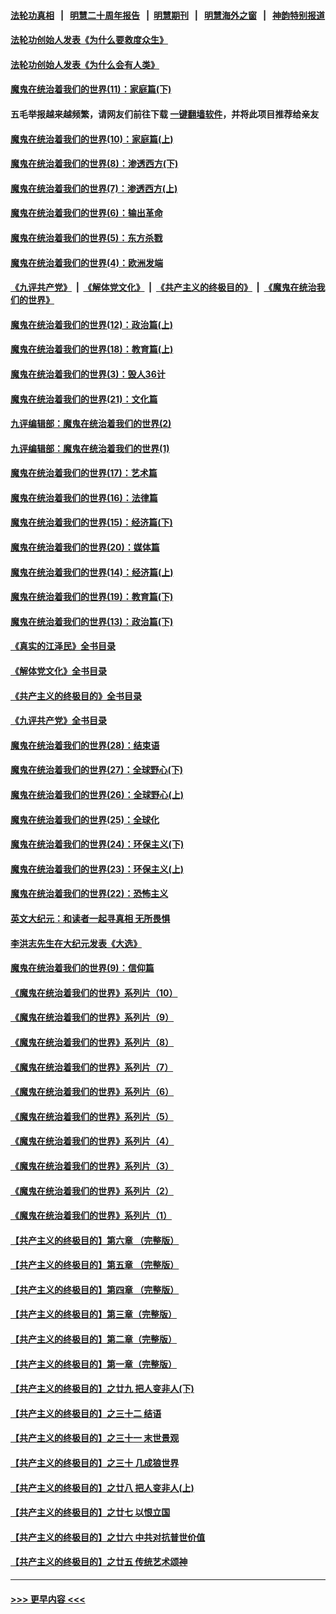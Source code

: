 #### [法轮功真相](https://github.com/gfw-breaker/truth/blob/master/README.md?t=0) &nbsp;&nbsp;|&nbsp;&nbsp; [明慧二十周年报告](https://github.com/gfw-breaker/mh-reports/blob/master/README.md?t=0) &nbsp;&nbsp;|&nbsp;&nbsp;[明慧期刊](https://github.com/gfw-breaker/mh-qikan) &nbsp;&nbsp;|&nbsp;&nbsp; [明慧海外之窗](https://github.com/gfw-breaker/mh-news/blob/master/README.md?t=0) &nbsp;&nbsp;|&nbsp;&nbsp; [神韵特别报道](https://github.com/gfw-breaker/mh-news/blob/master/shenyun.md?t=0)
#### [法轮功创始人发表《为什么要救度众生》](../pages/nsc422/n13975246.md?t=05082143) 
#### [法轮功创始人发表《为什么会有人类》](../pages/nsc422/n13912117.md?t=05082143) 
#### [魔鬼在统治着我们的世界(11)：家庭篇(下)](../pages/nsc422/n10440961.md?t=05082143) 
#### 五毛举报越来越频繁，请网友们前往下载 [一键翻墙软件](https://github.com/gfw-breaker/ssr-accounts)，并将此项目推荐给亲友
#### [魔鬼在统治着我们的世界(10)：家庭篇(上)](../pages/nsc422/n10435448.md?t=05082143) 
#### [魔鬼在统治着我们的世界(8)：渗透西方(下)](../pages/nsc422/n10429603.md?t=05082143) 
#### [魔鬼在统治着我们的世界(7)：渗透西方(上)](../pages/nsc422/n10426013.md?t=05082143) 
#### [魔鬼在统治着我们的世界(6)：输出革命](../pages/nsc422/n10421536.md?t=05082143) 
#### [魔鬼在统治着我们的世界(5)：东方杀戮](../pages/nsc422/n10417707.md?t=05082143) 
#### [魔鬼在统治着我们的世界(4)：欧洲发端](../pages/nsc422/n10414890.md?t=05082143) 
#### [《九评共产党》](https://github.com/begood0513/9ping.md/blob/master/README.md) &nbsp;|&nbsp; [《解体党文化》](../../../../jtdwh.md/blob/master/README.md)  &nbsp;|&nbsp; [《共产主义的终极目的》](../../../../gczydzjmd.md/blob/master/README.md) &nbsp;|&nbsp; [《魔鬼在统治我们的世界》](../../../../mgztzwmdsj.md/blob/master/README.md) 
#### [魔鬼在统治着我们的世界(12)：政治篇(上)](../pages/nsc422/n10444576.md?t=05082143) 
#### [魔鬼在统治着我们的世界(18)：教育篇(上)](../pages/nsc422/n10526970.md?t=05082143) 
#### [魔鬼在统治着我们的世界(3)：毁人36计](../pages/nsc422/n10411583.md?t=05082143) 
#### [魔鬼在统治着我们的世界(21)：文化篇](../pages/nsc422/n10597706.md?t=05082143) 
#### [九评编辑部：魔鬼在统治着我们的世界(2)](../pages/nsc422/n10410036.md?t=05082143) 
#### [九评编辑部：魔鬼在统治着我们的世界(1)](../pages/nsc422/n10406825.md?t=05082143) 
#### [魔鬼在统治着我们的世界(17)：艺术篇](../pages/nsc422/n10499093.md?t=05082143) 
#### [魔鬼在统治着我们的世界(16)：法律篇](../pages/nsc422/n10485969.md?t=05082143) 
#### [魔鬼在统治着我们的世界(15)：经济篇(下)](../pages/nsc422/n10469975.md?t=05082143) 
#### [魔鬼在统治着我们的世界(20)：媒体篇](../pages/nsc422/n10586579.md?t=05082143) 
#### [魔鬼在统治着我们的世界(14)：经济篇(上)](../pages/nsc422/n10457370.md?t=05082143) 
#### [魔鬼在统治着我们的世界(19)：教育篇(下)](../pages/nsc422/n10564808.md?t=05082143) 
#### [魔鬼在统治着我们的世界(13)：政治篇(下)](../pages/nsc422/n10448270.md?t=05082143) 
#### [《真实的江泽民》全书目录](../pages/nsc422/n13721399.md?t=05082143) 
#### [《解体党文化》全书目录](../pages/nsc422/n13721157.md?t=05082143) 
#### [《共产主义的终极目的》全书目录](../pages/nsc422/n13721048.md?t=05082143) 
#### [《九评共产党》全书目录](../pages/nsc422/n13708085.md?t=05082143) 
#### [魔鬼在统治着我们的世界(28)：结束语](../pages/nsc422/n10936246.md?t=05082143) 
#### [魔鬼在统治着我们的世界(27)：全球野心(下)](../pages/nsc422/n10928319.md?t=05082143) 
#### [魔鬼在统治着我们的世界(26)：全球野心(上)](../pages/nsc422/n10900318.md?t=05082143) 
#### [魔鬼在统治着我们的世界(25)：全球化](../pages/nsc422/n10788205.md?t=05082143) 
#### [魔鬼在统治着我们的世界(24)：环保主义(下)](../pages/nsc422/n10695307.md?t=05082143) 
#### [魔鬼在统治着我们的世界(23)：环保主义(上)](../pages/nsc422/n10688613.md?t=05082143) 
#### [魔鬼在统治着我们的世界(22)：恐怖主义](../pages/nsc422/n10614727.md?t=05082143) 
#### [英文大纪元：和读者一起寻真相 无所畏惧](../pages/nsc422/n12542027.md?t=05082143) 
#### [李洪志先生在大纪元发表《大选》](../pages/nsc422/n12534746.md?t=05082143) 
#### [魔鬼在统治着我们的世界(9)：信仰篇](../pages/nsc422/n10432159.md?t=05082143) 
#### [《魔鬼在统治着我们的世界》系列片（10）](../pages/nsc422/n12292670.md?t=05082143) 
#### [《魔鬼在统治着我们的世界》系列片（9）](../pages/nsc422/n12290859.md?t=05082143) 
#### [《魔鬼在统治着我们的世界》系列片（8）](../pages/nsc422/n12287445.md?t=05082143) 
#### [《魔鬼在统治着我们的世界》系列片（7）](../pages/nsc422/n12283425.md?t=05082143) 
#### [《魔鬼在统治着我们的世界》系列片（6）](../pages/nsc422/n12282314.md?t=05082143) 
#### [《魔鬼在统治着我们的世界》系列片（5）](../pages/nsc422/n12281419.md?t=05082143) 
#### [《魔鬼在统治着我们的世界》系列片（4）](../pages/nsc422/n12274024.md?t=05082143) 
#### [《魔鬼在统治着我们的世界》系列片（3）](../pages/nsc422/n12271322.md?t=05082143) 
#### [《魔鬼在统治着我们的世界》系列片（2）](../pages/nsc422/n12269049.md?t=05082143) 
#### [《魔鬼在统治着我们的世界》系列片（1）](../pages/nsc422/n12267575.md?t=05082143) 
#### [【共产主义的终极目的】第六章 （完整版）](../pages/nsc422/n11428913.md?t=05082143) 
#### [【共产主义的终极目的】第五章 （完整版）](../pages/nsc422/n11428912.md?t=05082143) 
#### [【共产主义的终极目的】第四章 （完整版）](../pages/nsc422/n11428907.md?t=05082143) 
#### [【共产主义的终极目的】第三章（完整版）](../pages/nsc422/n11428848.md?t=05082143) 
#### [【共产主义的终极目的】第二章（完整版）](../pages/nsc422/n11428831.md?t=05082143) 
#### [【共产主义的终极目的】第一章（完整版）](../pages/nsc422/n11417651.md?t=05082143) 
#### [【共产主义的终极目的】之廿九 把人变非人(下)](../pages/nsc422/n11344140.md?t=05082143) 
#### [【共产主义的终极目的】之三十二 结语](../pages/nsc422/n11360535.md?t=05082143) 
#### [【共产主义的终极目的】之三十一 末世景观](../pages/nsc422/n11351129.md?t=05082143) 
#### [【共产主义的终极目的】之三十 几成狼世界](../pages/nsc422/n11348280.md?t=05082143) 
#### [【共产主义的终极目的】之廿八 把人变非人(上)](../pages/nsc422/n11340492.md?t=05082143) 
#### [【共产主义的终极目的】之廿七 以恨立国](../pages/nsc422/n11336944.md?t=05082143) 
#### [【共产主义的终极目的】之廿六 中共对抗普世价值](../pages/nsc422/n11324785.md?t=05082143) 
#### [【共产主义的终极目的】之廿五 传统艺术颂神](../pages/nsc422/n11296396.md?t=05082143) 

----
#### [ >>> 更早内容 <<< ](../indexes/nsc422-earlier.md)
